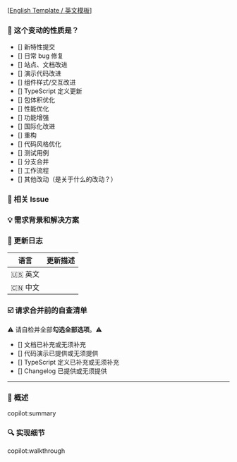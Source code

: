 <!--
首先，感谢你的贡献！😄

新特性请提交至 feature 分支，其余可提交至 master 分支。
在维护者审核通过后会合并。
请确保填写以下 pull request 的信息，谢谢！~
-->

[[English Template / 英文模板](https://github.com/ant-design/ant-design/blob/master/.github/PULL_REQUEST_TEMPLATE.md?plain=1)]

### 🤔 这个变动的性质是？

- [] 新特性提交
- [] 日常 bug 修复
- [] 站点、文档改进
- [] 演示代码改进
- [] 组件样式/交互改进
- [] TypeScript 定义更新
- [] 包体积优化
- [] 性能优化
- [] 功能增强
- [] 国际化改进
- [] 重构
- [] 代码风格优化
- [] 测试用例
- [] 分支合并
- [] 工作流程
- [] 其他改动（是关于什么的改动？）

### 🔗 相关 Issue

<!--
1. 描述相关需求的来源，如相关的 issue 讨论链接。
2. 例如 close #xxxx、 fix #xxxx
-->

### 💡 需求背景和解决方案

<!--
1. 要解决的具体问题。
2. 列出最终的 API 实现和用法。
3. 涉及UI/交互变动需要有截图或 GIF。
-->

### 📝 更新日志

<!--
从用户角度描述具体变化，以及可能的 breaking change 和其他风险。
-->

| 语言    | 更新描述 |
| ------- | -------- |
| 🇺🇸 英文 |          |
| 🇨🇳 中文 |          |

### ☑️ 请求合并前的自查清单

⚠️ 请自检并全部**勾选全部选项**。⚠️

- [] 文档已补充或无须补充
- [] 代码演示已提供或无须提供
- [] TypeScript 定义已补充或无须补充
- [] Changelog 已提供或无须提供

---

<!--
以下为 copilot 自动生成的 CR 结果，请勿修改
-->

### 🚀 概述

copilot:summary

### 🔍 实现细节

copilot:walkthrough
